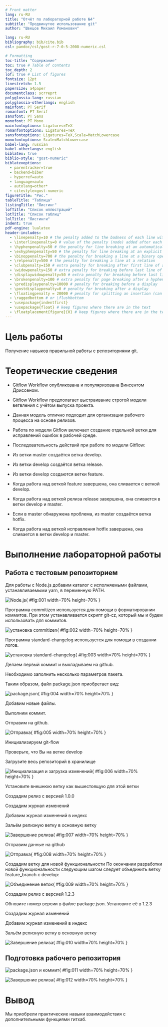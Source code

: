 ```yaml
---
# Front matter
lang: ru-RU
title: "Отчёт по лабораторной работе №4"
subtitle: "Продвинутое использование git"
author: "Швецов Михаил Романович"

lang: ru-RU
bibliography: bib/cite.bib
csl: pandoc/csl/gost-r-7-0-5-2008-numeric.csl

# Formatting
toc-title: "Содержание"
toc: true # Table of contents
toc_depth: 2
lof: true # List of figures
fontsize: 12pt
linestretch: 1.5
papersize: a4paper
documentclass: scrreprt
polyglossia-lang: russian
polyglossia-otherlangs: english
mainfont: PT Serif
romanfont: PT Serif
sansfont: PT Sans
monofont: PT Mono
mainfontoptions: Ligatures=TeX
romanfontoptions: Ligatures=TeX
sansfontoptions: Ligatures=TeX,Scale=MatchLowercase
monofontoptions: Scale=MatchLowercase
babel-lang: russian
babel-otherlangs: english
biblatex: true
biblio-style: "gost-numeric"
biblatexoptions:
  - parentracker=true
  - backend=biber
  - hyperref=auto
  - language=auto
  - autolang=other*
  - citestyle=gost-numeric
figureTitle: "Рис."
tableTitle: "Таблица"
listingTitle: "Листинг"
lofTitle: "Список иллюстраций"
lotTitle: "Список таблиц"
lolTitle: "Листинги"
indent: true
pdf-engine: lualatex
header-includes:
  - \linepenalty=10 # the penalty added to the badness of each line within a paragraph (no associated penalty node) Increasing the value makes tex try to have fewer lines in the paragraph.
  - \interlinepenalty=0 # value of the penalty (node) added after each line of a paragraph.
  - \hyphenpenalty=50 # the penalty for line breaking at an automatically inserted hyphen
  - \exhyphenpenalty=50 # the penalty for line breaking at an explicit hyphen
  - \binoppenalty=700 # the penalty for breaking a line at a binary operator
  - \relpenalty=500 # the penalty for breaking a line at a relation
  - \clubpenalty=150 # extra penalty for breaking after first line of a paragraph
  - \widowpenalty=150 # extra penalty for breaking before last line of a paragraph
  - \displaywidowpenalty=50 # extra penalty for breaking before last line before a display math
  - \brokenpenalty=100 # extra penalty for page breaking after a hyphenated line
  - \predisplaypenalty=10000 # penalty for breaking before a display
  - \postdisplaypenalty=0 # penalty for breaking after a display
  - \floatingpenalty = 20000 # penalty for splitting an insertion (can only be split footnote in standard LaTeX)
  - \raggedbottom # or \flushbottom
  - \usepackage{indentfirst}
  - \usepackage{float} # keep figures where there are in the text
  - \floatplacement{figure}{H} # keep figures where there are in the text
---
```


# Цель работы

Получение навыков правильной работы с репозиториями git.

# Теоретические сведения

* Gitflow Workflow опубликована и популяризована Винсентом Дриссеном.

* Gitflow Workflow предполагает выстраивание строгой модели ветвления с учётом выпуска проекта.

* Данная модель отлично подходит для организации рабочего процесса на основе релизов.

* Работа по модели Gitflow включает создание отдельной ветки для исправлений ошибок в рабочей среде.

* Последовательность действий при работе по модели Gitflow:

* Из ветки master создаётся ветка develop.

* Из ветки develop создаётся ветка release.

* Из ветки develop создаются ветки feature.

* Когда работа над веткой feature завершена, она сливается с веткой develop.

* Когда работа над веткой релиза release завершена, она сливается в ветки develop и master.

* Если в master обнаружена проблема, из master создаётся ветка hotfix.

* Когда работа над веткой исправления hotfix завершена, она сливается в ветки develop и master.

# Выполнение лабораторной работы

## Работа с тестовым репозиторием

Для работы с Node.js добавим каталог с исполняемыми файлами, 
устанавливаемыми yarn, в переменную PATH.

![Node.js](image/01.png){ #fig:001 width=70% height=70% }

Программа commitizen используется для помощи в форматировании коммитов.
При этом устанавливается скрипт git-cz, который мы и будем использовать для коммитов.

![установка commitizen](image/02.png){ #fig:002 width=70% height=70% }

Программа standard-changelog используется для помощи в создании логов.

![установка standard-changelog](image/03.png){ #fig:003 width=70% height=70% }

Делаем первый коммит и выкладываем на github.

Необходимо заполнить несколько параметров пакета.

Таким образом, файл package.json приобретает вид:

![package.json](image/04.png){ #fig:004 width=70% height=70% }

Добавим новые файлы.

Выполним коммит.

Отправим на github.

![Отправка](image/05.png){ #fig:005 width=70% height=70% }

Инициализируем git-flow

Проверьте, что Вы на ветке develop

Загрузите весь репозиторий в хранилище

![Инициализация и загрузка изменений](image/06.png){ #fig:006 width=70% height=70% }

Установите внешнюю ветку как вышестоящую для этой ветки

Создадим релиз с версией 1.0.0

Создадим журнал изменений

Добавим журнал изменений в индекс

Зальём релизную ветку в основную ветку

![Завершение релиза](image/07.png){ #fig:007 width=70% height=70% }

Отправим данные на github

![Отправка](image/08.png){ #fig:008 width=70% height=70% }

Создадим ветку для новой функциональности
По окончании разработки новой функциональности следующим шагом следует объединить ветку feature_branch c develop:

![Объединение веток](image/09.png){ #fig:009 width=70% height=70% }

Создадим релиз с версией 1.2.3

Обновите номер версии в файле package.json. Установите её в 1.2.3

Создадим журнал изменений

Добавим журнал изменений в индекс

Зальём релизную ветку в основную ветку

![Завершение релиза](image/10.png){ #fig:010 width=70% height=70% }

## Подготовка рабочего репозитория

![package.json и коммит](image/11.png){ #fig:011 width=70% height=70% }

![Завершение релиза](image/12.png){ #fig:012 width=70% height=70% }

# Вывод

Мы приобрели практические навыки взаимодействия с дополнительными функциями гитхаб.
